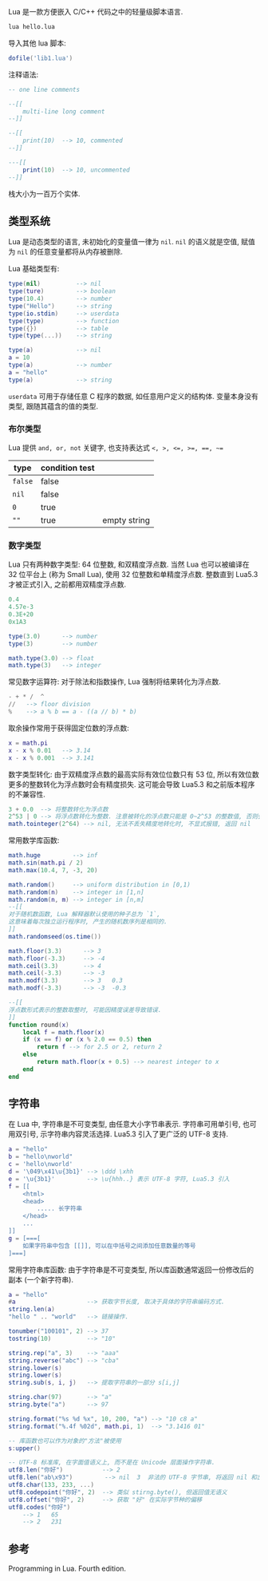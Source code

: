 Lua 是一款方便嵌入 C/C++ 代码之中的轻量级脚本语言. 

```bash
lua hello.lua
```

导入其他 lua 脚本:

```lua
dofile('lib1.lua')
```

注释语法:

```lua
-- one line comments

--[[ 
	multi-line long comment
--]]

--[[ 
	print(10)  --> 10, commented
--]]

---[[ 
	print(10)  --> 10, uncommented
--]]
```

栈大小为一百万个实体.

## 类型系统

Lua 是动态类型的语言, 未初始化的变量值一律为 `nil`. `nil` 的语义就是空值, 赋值为 `nil` 的任意变量都将从内存被删除.

Lua 基础类型有:

```lua
type(nil)          --> nil
type(ture)         --> boolean
type(10.4)         --> number
type("Hello")      --> string
type(io.stdin)     --> userdata
type(type)         --> function
type({})           --> table
type(type(...))    --> string

type(a)            --> nil
a = 10
type(a)            --> number
a = "hello"   
type(a)            --> string
```

`userdata` 可用于存储任意 C 程序的数据, 如任意用户定义的结构体. 变量本身没有类型, 跟随其蕴含的值的类型.

### 布尔类型

Lua 提供 `and, or, not` 关键字, 也支持表达式 `<, >, <=, >=, ==, ~=`

| type    | condition test |     |
| ------- | --------- | --- |
| `false` | false     |     |
| `nil`   | false     |     |
| `0`     | true      |     |
| `""`    | true          | empty string    |

### 数字类型

Lua 只有两种数字类型: 64 位整数, 和双精度浮点数. 当然 Lua 也可以被编译在 32 位平台上 (称为 Small Lua), 使用 32 位整数和单精度浮点数. 整数直到 Lua5.3 才被正式引入, 之前都用双精度浮点数.

```lua
0.4
4.57e-3
0.3E+20
0x1A3

type(3.0)      --> number
type(3)        --> number

math.type(3.0) --> float 
math.type(3)   --> integer
```

常见数字运算符: 对于除法和指数操作, Lua 强制将结果转化为浮点数.

```lua
- + * /  ^
//   --> floor division
%    --> a % b == a - ((a // b) * b)
```

取余操作常用于获得固定位数的浮点数:

```lua
x = math.pi
x - x % 0.01   --> 3.14
x - x % 0.001  --> 3.141
```

数字类型转化: 由于双精度浮点数的最高实际有效位位数只有 53 位, 所以有效位数更多的整数转化为浮点数时会有精度损失. 这可能会导致 Lua5.3 和之前版本程序的不兼容性.

```lua
3 + 0.0  --> 将整数转化为浮点数
2^53 | 0 --> 将浮点数转化为整数. 注意被转化的浮点数只能是 0~2^53 的整数值, 否则会报错
math.tointeger(2^64) --> nil, 无法不丢失精度地转化时, 不显式报错, 返回 nil
```

常用数学库函数:

```lua
math.huge         --> inf
math.sin(math.pi / 2)
math.max(10.4, 7, -3, 20)

math.random()     --> uniform distribution in [0,1)
math.random(n)    --> integer in [1,n]
math.random(n, m) --> integer in [n,m]
--[[ 
对于随机数函数, Lua 解释器默认使用的种子总为 `1`, 
这意味着每次独立运行程序时, 产生的随机数序列是相同的.
]]
math.randomseed(os.time())

math.floor(3.3)      --> 3
math.floor(-3.3)     --> -4
math.ceil(3.3)       --> 4
math.ceil(-3.3)      --> -3
math.modf(3.3)       --> 3   0.3
math.modf(-3.3)      --> -3  -0.3

--[[ 
浮点数形式表示的整数取整时, 可能因精度误差导致错误.
]]
function round(x)
	local f = math.floor(x)
	if (x == f) or (x % 2.0 == 0.5) then 
		return f --> for 2.5 or 2, return 2
	else
		return math.floor(x + 0.5) --> nearest integer to x
	end
end
```

## 字符串

在 Lua 中, 字符串是不可变类型, 由任意大小字节串表示. 字符串可用单引号, 也可用双引号, 示字符串内容灵活选择. Lua5.3 引入了更广泛的 UTF-8 支持.

```lua
a = "hello"
b = "hello\nworld"
c = 'hello\nworld'
d = '\049\x41\u{3b1}' --> \ddd \xhh 
e = '\u{3b1}'         --> \u{hhh..} 表示 UTF-8 字符, Lua5.3 引入
f = [[ 
	<html>
	<head>
		..... 长字符串
	</head>
	...
]]
g = [===[
	如果字符串中包含 [[]], 可以在中括号之间添加任意数量的等号
]===]

```

常用字符串库函数: 由于字符串是不可变类型, 所以库函数通常返回一份修改后的副本 (一个新字符串).

```lua
a = "hello"
#a                    --> 获取字节长度, 取决于具体的字符串编码方式.
string.len(a)
"hello " .. "world"   --> 链接操作.

tonumber("100101", 2) --> 37
tostring(10)          --> "10"

string.rep("a", 3)    --> "aaa"
string.reverse("abc") --> "cba"
string.lower(s)
string.lower(s)
string.sub(s, i, j)   --> 提取字符串的一部分 s[i,j]

string.char(97)       --> "a"
string.byte("a")      --> 97

string.format("%s %d %x", 10, 200, "a") --> "10 c8 a"
string.format("%.4f %02d", math.pi, 1)  --> "3.1416 01"

-- 库函数也可以作为对象的"方法"被使用
s:upper()

-- UTF-8 标准库, 在字面值语义上, 而不是在 Unicode 层面操作字符串.
utf8.len("你好")           --> 2
utf8.len("ab\x93")         --> nil  3  非法的 UTF-8 字节串, 将返回 nil 和出错位置
utf8.char(133, 233, ...)
utf8.codepoint("你好", 2)  --> 类似 stirng.byte(), 但返回值无语义
utf8.offset("你好", 2)     --> 获取 "好" 在实际字节种的偏移
utf8.codes("你好")
	--> 1   65
	--> 2   231

```

## 参考

Programming in Lua. Fourth edition.